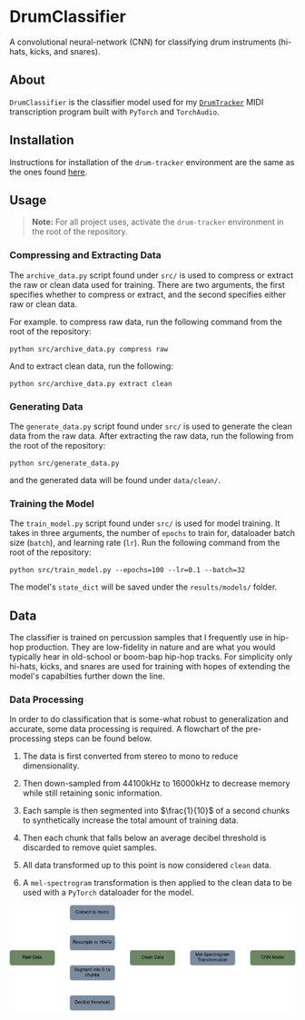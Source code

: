 # DrumClassifier

A convolutional neural-network (CNN) for classifying drum instruments (hi-hats, kicks, and snares).

## **About**

`DrumClassifier` is the classifier model used for my [`DrumTracker`](https://github.com/xFiveRivers/drum-tracker) MIDI transcription program built with `PyTorch` and `TorchAudio`.

## **Installation**

Instructions for installation of the `drum-tracker` environment are the same as the ones found [here](https://github.com/xFiveRivers/drum-tracker).

## **Usage**

> **Note:** For all project uses, activate the `drum-tracker` environment in the root of the repository.

### Compressing and Extracting Data

The `archive_data.py` script found under `src/` is used to compress or extract the raw or clean data used for training. There are two arguments, the first specifies whether to compress or extract, and the second specifies either raw or clean data.

For example. to compress raw data, run the following command from the root of the repository:

```
python src/archive_data.py compress raw
```

And to extract clean data, run the following:

```
python src/archive_data.py extract clean
```

### Generating Data

The `generate_data.py` script found under `src/` is used to generate the clean data from the raw data. After extracting the raw data, run the following from the root of the repository:

```
python src/generate_data.py
```

and the generated data will be found under `data/clean/`.

### Training the Model

The `train_model.py` script found under `src/` is used for model training. It takes in three arguments, the number of `epochs` to train for, dataloader batch size (`batch`), and learning rate (`lr`). Run the following command from the root of the repository:

```
python src/train_model.py --epochs=100 --lr=0.1 --batch=32
```

The model's `state_dict` will be saved under the `results/models/` folder.

## **Data**

The classifier is trained on percussion samples that I frequently use in hip-hop production. They are low-fidelity in nature and are what you would typically hear in old-school or boom-bap hip-hop tracks. For simplicity only hi-hats, kicks, and snares are used for training with hopes of extending the model's capabilties further down the line.

### **Data Processing**

In order to do classification that is some-what robust to generalization and accurate, some data processing is required. A flowchart of the pre-processing steps can be found below.

1. The data is first converted from stereo to mono to reduce dimensionality.

2. Then down-sampled from 44100kHz to 16000kHz to decrease memory while still retaining sonic information.

3. Each sample is then segmented into $\frac{1}{10}$ of a second chunks to synthetically increase the total amount of training data.

4. Then each chunk that falls below an average decibel threshold is discarded to remove quiet samples.

5. All data transformed up to this point is now considered `clean` data.

6. A `mel-spectrogram` transformation is then applied to the clean data to be used with a `PyTorch` dataloader for the model.

![Data Flowchart](img/data_flowchart.png)

